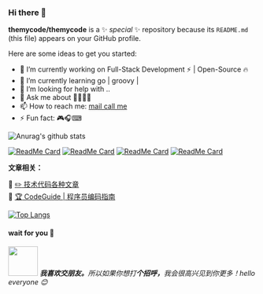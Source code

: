 ### Hi there 👋


**themycode/themycode** is a ✨ _special_ ✨ repository because its `README.md` (this file) appears on your GitHub profile.

Here are some ideas to get you started:

- 🔭 I’m currently working on Full-Stack Development ⚡ | Open-Source 🔥
- 🌱 I’m currently learning  go | groovy | 
- 🤔 I’m looking for help with ..
- 💬 Ask me about  🍨👨‍💻🥱
- 📫 How to reach me: [mail call me](icloudsman@gmail.com)
- ⚡ Fun fact: 🎮🎧⌨

![Anurag's github stats](https://github-readme-stats.vercel.app/api?username=themycode&hide=prs&show_icons=true&count_private=true&title_color=fff&icon_color=483D8B&text_color=9f9f9f&bg_color=DEG,FF7F50,7FFFD4,00CED1,FAEBD7,483D8B&show_owner=False)



[![ReadMe Card](https://github-readme-stats.vercel.app/api/pin/?username=themycode&repo=itstack-demo-design&title_color=fff&bg_color=000000)](https://github.com/themycode/itstack-demo-design)
[![ReadMe Card](https://github-readme-stats.vercel.app/api/pin/?username=themycode&repo=FunTester&title_color=fff&bg_color=000000)](https://github.com/themycode/FunTester)
[![ReadMe Card](https://github-readme-stats.vercel.app/api/pin/?username=themycode&repo=interview&title_color=fff&bg_color=000000)](https://github.com/themycode/interview)
[![ReadMe Card](https://github-readme-stats.vercel.app/api/pin/?username=themycode&repo=CodeGuide&title_color=fff&bg_color=000000)](https://github.com/themycode/CodeGuide)




**文章相关：** 

📕 [:pencil2: 技术代码各种文章](https://github.com/themycode/FunTester/blob/okay/document/directory.markdown)  
📕 [:trophy: CodeGuide | 程序员编码指南](https://github.com/themycode/CodeGuide)



[![Top Langs](https://github-readme-stats.vercel.app/api/top-langs/?username=themycode&layout=compact)](https://github.com/themycode/github-readme-stats)


#### wait for you 🤞
<p style="text-align: left;"><a target="_blank" rel="noopener noreferrer" href="https://camo.githubusercontent.com/ec0df7b334d15078e980be8f26f35f1bd6f004eaa4a121db42fed361360c1817/68747470733a2f2f6d656469612e67697068792e636f6d2f6d656469612f4c6e516a7057614f4e386e68723231764e572f67697068792e676966"><img src="https://camo.githubusercontent.com/ec0df7b334d15078e980be8f26f35f1bd6f004eaa4a121db42fed361360c1817/68747470733a2f2f6d656469612e67697068792e636f6d2f6d656469612f4c6e516a7057614f4e386e68723231764e572f67697068792e676966" width="60" data-canonical-src="https://media.giphy.com/media/LnQjpWaON8nhr21vNW/giphy.gif" style="max-width:100%;"></a> <em _msthash="3599557" _msttexthash="276600532"><b _istranslated="1">我喜欢交朋友。</b>所以如果你想打<b _istranslated="1">个招呼，</b>我会很高兴见到你更多！hello everyone <g-emoji class="g-emoji" alias="blush" fallback-src="https://github.githubassets.com/images/icons/emoji/unicode/1f60a.png" _istranslated="1">😊</g-emoji></em> </p>
